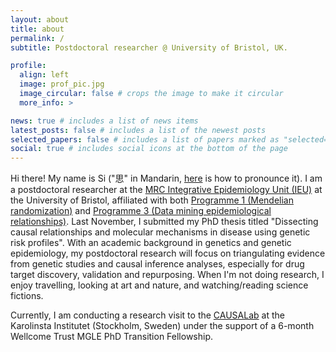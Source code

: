 ```yaml
---
layout: about
title: about
permalink: /
subtitle: Postdoctoral researcher @ University of Bristol, UK.

profile:
  align: left
  image: prof_pic.jpg
  image_circular: false # crops the image to make it circular
  more_info: >

news: true # includes a list of news items
latest_posts: false # includes a list of the newest posts
selected_papers: false # includes a list of papers marked as "selected={true}"
social: true # includes social icons at the bottom of the page
---
```


Hi there! My name is Si ("思" in Mandarin, [here](https://chinese.yabla.com/chinese-english-pinyin-dictionary.php?define=%E6%80%9D) is how to pronounce it). I am a postdoctoral researcher at the [MRC Integrative Epidemiology Unit (IEU)](https://www.bristol.ac.uk/integrative-epidemiology/) at the University of Bristol, affiliated with both [Programme 1 (Mendelian randomization)](https://www.bristol.ac.uk/integrative-epidemiology/research/mendelian-randomization/) and [Programme 3 (Data mining epidemiological relationships)](https://www.biocompute.org.uk/). Last November, I submitted my PhD thesis titled "Dissecting causal relationships and molecular mechanisms in disease using genetic risk profiles". With an academic background in genetics and genetic epidemiology, my postdoctoral research will focus on triangulating evidence from genetic studies and causal inference analyses, especially for drug target discovery, validation and repurposing. When I'm not doing research, I enjoy travelling, looking at art and nature, and watching/reading science fictions.

Currently, I am conducting a research visit to the [CAUSALab](https://ki.se/en/imm/causalab-at-unit-of-epidemiology-imm-karolinska-institutet-0) at the Karolinsta Institutet (Stockholm, Sweden) under the support of a 6-month Wellcome Trust MGLE PhD Transition Fellowship.